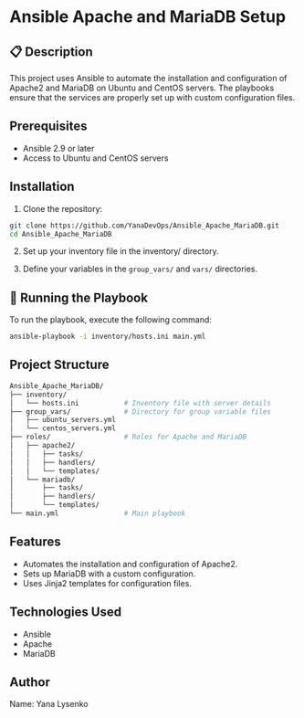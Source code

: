 # Ansible Apache and MariaDB Setup

## 📋 Description
This project uses Ansible to automate the installation and configuration of Apache2 and MariaDB on Ubuntu and CentOS servers. The playbooks ensure that the services are properly set up with custom configuration files.

## Prerequisites
- Ansible 2.9 or later
- Access to Ubuntu and CentOS servers

## Installation
1. Clone the repository:
```bash
git clone https://github.com/YanaDevOps/Ansible_Apache_MariaDB.git
cd Ansible_Apache_MariaDB
```

2. Set up your inventory file in the inventory/ directory.

3. Define your variables in the `group_vars/` and `vars/` directories.

## 🚀 Running the Playbook
To run the playbook, execute the following command:
```bash
ansible-playbook -i inventory/hosts.ini main.yml
```

## Project Structure
```bash
Ansible_Apache_MariaDB/
├── inventory/
│   └── hosts.ini           # Inventory file with server details
├── group_vars/             # Directory for group variable files
│   ├── ubuntu_servers.yml
│   └── centos_servers.yml
├── roles/                  # Roles for Apache and MariaDB
│   ├── apache2/
│   │   ├── tasks/
│   │   ├── handlers/
│   │   └── templates/
│   └── mariadb/
│       ├── tasks/
│       ├── handlers/
│       └── templates/
└── main.yml                # Main playbook
```

## Features
* Automates the installation and configuration of Apache2.
* Sets up MariaDB with a custom configuration.
* Uses Jinja2 templates for configuration files.

## Technologies Used
* Ansible
* Apache
* MariaDB

## Author
Name: Yana Lysenko
